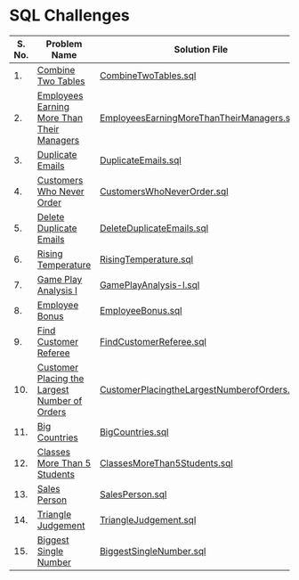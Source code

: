 
# SQL Challenges

| **S. No.** | **Problem Name**                                                                                                                          | **Solution File**                                                                                      |
|------------|-------------------------------------------------------------------------------------------------------------------------------------------|--------------------------------------------------------------------------------------------------------|
| 1.         | [Combine Two Tables](https://leetcode.com/problems/combine-two-tables/description/)                                                       | [CombineTwoTables.sql](solutions/CombineTwoTables.sql)                                                 |
| 2.         | [Employees Earning More Than Their Managers](https://leetcode.com/problems/employees-earning-more-than-their-managers/description/)       | [EmployeesEarningMoreThanTheirManagers.sql](solutions%2FEmployeesEarningMoreThanTheirManagers.sql)     |
| 3.         | [Duplicate Emails](https://leetcode.com/problems/duplicate-emails/description/)                                                           | [DuplicateEmails.sql](solutions%2FDuplicateEmails.sql)                                                 |
| 4.         | [Customers Who Never Order](https://leetcode.com/problems/customers-who-never-order/description/)                                         | [CustomersWhoNeverOrder.sql](solutions%2FCustomersWhoNeverOrder.sql)                                   |
| 5.         | [Delete Duplicate Emails](https://leetcode.com/problems/delete-duplicate-emails/description/)                                             | [DeleteDuplicateEmails.sql](solutions%2FDeleteDuplicateEmails.sql)                                     |
| 6.         | [Rising Temperature](https://leetcode.com/problems/rising-temperature/description/)                                                       | [RisingTemperature.sql](solutions%2FRisingTemperature.sql)                                             |
| 7.         | [Game Play Analysis I](https://leetcode.com/problems/game-play-analysis-i/description/)                                                   | [GamePlayAnalysis-I.sql](solutions%2FGamePlayAnalysis-I.sql)                                           |
| 8.         | [Employee Bonus](https://leetcode.com/problems/employee-bonus/description/)                                                               | [EmployeeBonus.sql](solutions%2FEmployeeBonus.sql)                                                     |
| 9.         | [Find Customer Referee](https://leetcode.com/problems/find-customer-referee/description/)                                                 | [FindCustomerReferee.sql](solutions%2FFindCustomerReferee.sql)                                         |
| 10.        | [Customer Placing the Largest Number of Orders](https://leetcode.com/problems/customer-placing-the-largest-number-of-orders/description/) | [CustomerPlacingtheLargestNumberofOrders.sql](solutions%2FCustomerPlacingtheLargestNumberofOrders.sql) |
| 11.        | [Big Countries](https://leetcode.com/problems/big-countries/description/)                                                                 | [BigCountries.sql](solutions%2FBigCountries.sql)                                                       |
| 12.        | [Classes More Than 5 Students](https://leetcode.com/problems/classes-more-than-5-students/description/)                                   | [ClassesMoreThan5Students.sql](solutions%2FClassesMoreThan5Students.sql)                               |
| 13.        | [Sales Person](https://leetcode.com/problems/sales-person/description/)                                                                   | [SalesPerson.sql](solutions%2FSalesPerson.sql)                                                         |
| 14.        | [Triangle Judgement](https://leetcode.com/problems/triangle-judgement/description/)                                                       | [TriangleJudgement.sql](solutions%2FTriangleJudgement.sql)                                             |
| 15.        | [Biggest Single Number](https://leetcode.com/problems/biggest-single-number/description/)                                                 | [BiggestSingleNumber.sql](solutions%2FBiggestSingleNumber.sql)                                         |